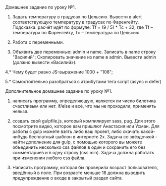 Домашнее задание по уроку №1.

1.	Задать температуру в градусах по Цельсию. Вывести в alert соответствующую температуру в градусах по Фаренгейту. Подсказка: расчёт идёт по формуле: Tf = (9 / 5) * Tc + 32, где Tf – температура по Фаренгейту, Tc – температура по Цельсию

2.	Работа с переменными.

3.	Объявить две переменные: admin и name. Записать в name строку "Василий"; Скопировать значение из name в admin. Вывести admin (должно вывести «Василий»).

4.* Чему будет равно JS-выражение 1000 + "108";

5.* Самостоятельно разобраться с атрибутами тега script (async и defer)


Дополнительное домашнее задание по уроку №1.

1. написать программу, определяющую, является ли число билетика счастливым или нет. if/else и всё, что мы не проходили, применять нельзя.

2. создать свой gulpfile.js, который компилирует sass, pug. Для этого посмотрите видео, которое вам пришлют Анастасия или Усман. Для работы с gulp можете взять либо ваш проект, либо скачать какой-нибудь бесплатный шаблон в интернете
2x. Задача со звёздочкой - найти дополнение для gulp, с помощью которого вы можете объединить несколько css файлов в один и сохранить его без комментариев и в одну строку (css min). Задача должна работать при изменении любого css файла.

3. Написать программу, которая бы проверила возраст пользователя, введённый в поле. При возрасте меньше 18 должна выводить предупреждение о входе в закрытый раздел сайта.